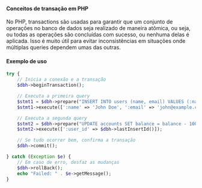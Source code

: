 #### Conceitos de transação em PHP

No PHP, transactions são usadas para garantir que um conjunto de operações no banco de dados seja realizado de maneira atômica, ou seja, ou todas as operações são concluídas com sucesso, ou nenhuma delas é aplicada. Isso é muito útil para evitar inconsistências em situações onde múltiplas queries dependem umas das outras.

#### Exemplo de uso

```php
try {
    // Inicia a conexão e a transação
    $dbh->beginTransaction();

    // Executa a primeira query
    $stmt1 = $dbh->prepare("INSERT INTO users (name, email) VALUES (:name, :email)");
    $stmt1->execute([':name' => 'John Doe', ':email' => 'john@example.com']);

    // Executa a segunda query
    $stmt2 = $dbh->prepare("UPDATE accounts SET balance = balance - 100 WHERE user_id = :user_id");
    $stmt2->execute([':user_id' => $dbh->lastInsertId()]);

    // Se tudo ocorrer bem, confirma a transação
    $dbh->commit();

} catch (Exception $e) {
    // Em caso de erro, desfaz as mudanças
    $dbh->rollBack();
    echo "Failed: " . $e->getMessage();
}
```